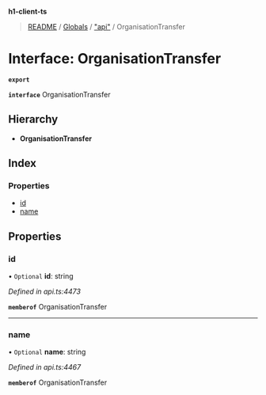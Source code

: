 **h1-client-ts**

> [README](../README.md) / [Globals](../globals.md) / ["api"](../modules/_api_.md) / OrganisationTransfer

# Interface: OrganisationTransfer

**`export`** 

**`interface`** OrganisationTransfer

## Hierarchy

* **OrganisationTransfer**

## Index

### Properties

* [id](_api_.organisationtransfer.md#id)
* [name](_api_.organisationtransfer.md#name)

## Properties

### id

• `Optional` **id**: string

*Defined in api.ts:4473*

**`memberof`** OrganisationTransfer

___

### name

• `Optional` **name**: string

*Defined in api.ts:4467*

**`memberof`** OrganisationTransfer
